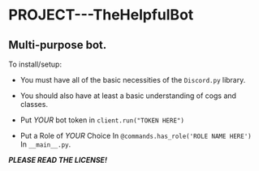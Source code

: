 # PROJECT---TheHelpfulBot
## Multi-purpose bot.

To install/setup: 


- You must have all of the basic necessities of the `Discord.py` library.

- You should also have at least a basic understanding of cogs and classes.

- Put *YOUR* bot token in `client.run("TOKEN HERE")`

- Put a Role of *YOUR* Choice In ``@commands.has_role('ROLE NAME HERE')`` <br>
  In ``__main__.py``.


_**PLEASE READ THE LICENSE!**_
